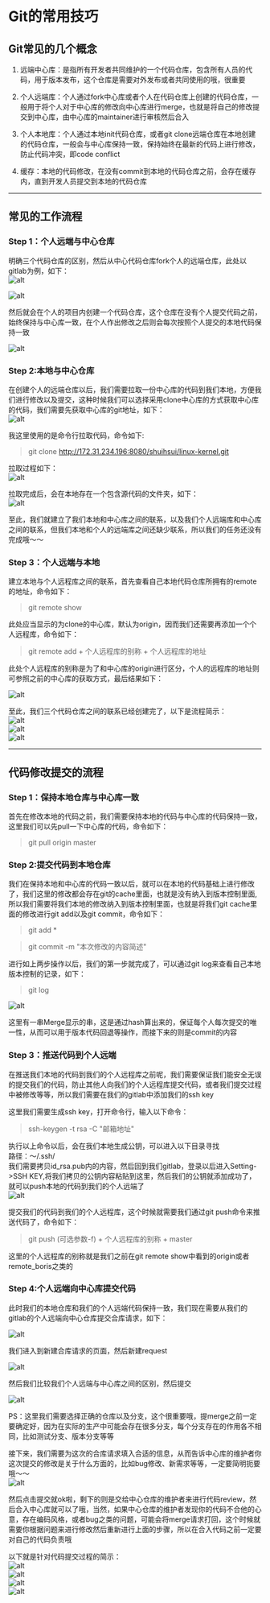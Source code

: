 # Git的常用技巧

## Git常见的几个概念

1. 远端中心库：是指所有开发者共同维护的一个代码仓库，包含所有人员的代码，用于版本发布，这个仓库是需要对外发布或者共同使用的哦，很重要

2. 个人远端库：个人通过fork中心库或者个人在代码仓库上创建的代码仓库，一般用于将个人对于中心库的修改向中心库进行merge，也就是将自己的修改提交到中心库，由中心库的maintainer进行审核然后合入

3. 个人本地库：个人通过本地init代码仓库，或者git clone远端仓库在本地创建的代码仓库，一般会与中心库保持一致，保持始终在最新的代码上进行修改，防止代码冲突，即code conflict

4. 缓存：本地的代码修改，在没有commit到本地的代码仓库之前，会存在缓存内，直到开发人员提交到本地的代码仓库  

***

## 常见的工作流程
### Step 1：个人远端与中心仓库
明确三个代码仓库的区别，然后从中心代码仓库fork个人的远端仓库，此处以gitlab为例，如下：  
![alt](./img/click_fork.png)  

![alt](./img/forking.png)  

然后就会在个人的项目内创建一个代码仓库，这个仓库在没有个人提交代码之前，始终保持与中心库一致，在个人作出修改之后则会每次按照个人提交的本地代码保持一致  

![alt ](./img/forked.png)  

### Step 2:本地与中心仓库
在创建个人的远端仓库以后，我们需要拉取一份中心库的代码到我们本地，方便我们进行修改以及提交，这种时候我们可以选择采用clone中心库的方式获取中心库的代码，我们需要先获取中心库的git地址，如下：  
![alt](./img/get_git_address.png)  

我这里使用的是命令行拉取代码，命令如下:  
> git clone http://172.31.234.196:8080/shuihsui/linux-kernel.git

拉取过程如下：  
![alt](./img/git_cloning.png)  

拉取完成后，会在本地存在一个包含源代码的文件夹，如下：  
![alt](./img/git_cloned.png)  

至此，我们就建立了我们本地和中心库之间的联系，以及我们个人远端库和中心库之间的联系，但我们本地和个人的远端库之间还缺少联系，所以我们的任务还没有完成哦～～

### Step 3：个人远端与本地
建立本地与个人远程库之间的联系，首先查看自己本地代码仓库所拥有的remote的地址，命令如下：
> git remote show

此处应当显示的为clone的中心库，默认为origin，因而我们还需要再添加一个个人远程库，命令如下：
> git remote add + 个人远程库的别称 + 个人远程库的地址

此处个人远程库的别称是为了和中心库的origin进行区分，个人的远程库的地址则可参照之前的中心库的获取方式，最后结果如下：  

![alt](./img/git_remote_show.png)  

至此，我们三个代码仓库之间的联系已经创建完了，以下是流程简示：  
![alt](./img/fork.png)  
![alt](./img/clone.png)  
![alt](./img/fetch.png)  

***

## 代码修改提交的流程

### Step 1：保持本地仓库与中心库一致
首先在修改本地的代码之前，我们需要保持本地的代码与中心库的代码保持一致，这里我们可以先pull一下中心库的代码，命令如下：
> git pull origin master

### Step 2:提交代码到本地仓库
我们在保持本地和中心库的代码一致以后，就可以在本地的代码基础上进行修改了，我们这里的修改都会存在git的cache里面，也就是没有纳入到版本控制里面,所以我们需要将我们本地的修改纳入到版本控制里面，也就是将我们git cache里面的修改进行git add以及git commit，命令如下：
> git add *

> git commit -m "本次修改的内容简述"

进行如上两步操作以后，我们的第一步就完成了，可以通过git log来查看自己本地版本控制的记录，如下：
> git log  

![alt](./img/git_log.png)  

这里有一串Merge显示的串，这是通过hash算出来的，保证每个人每次提交的唯一性，从而可以用于版本代码回退等操作，而接下来的则是commit的内容  

### Step 3：推送代码到个人远端
在推送我们本地的代码到我们的个人远程库之前呢，我们需要保证我们能安全无误的提交我们的代码，防止其他人向我们的个人远程库提交代码，或者我们提交过程中被修改等等，所以我们需要在我们的gitlab中添加我们的ssh key  

这里我们需要生成ssh key，打开命令行，输入以下命令：  
> ssh-keygen -t rsa -C "邮箱地址"  

执行以上命令以后，会在我们本地生成公钥，可以进入以下目录寻找  
路径：～/.ssh/  
我们需要拷贝id_rsa.pub内的内容，然后回到我们gitlab，登录以后进入Setting->SSH KEY,将我们拷贝的公钥内容粘贴到这里，然后我们的公钥就添加成功了，就可以push本地的代码到我们的个人远端了  
![alt](./img/add_key_to_gitlab.png)  

提交我们的代码到我们的个人远程库，这个时候就需要我们通过git push命令来推送代码了，命令如下：  
> git push (可选参数-f) + 个人远程库的别称 + master

这里的个人远程库的别称就是我们之前在git remote show中看到的origin或者remote_boris之类的

### Step 4:个人远端向中心库提交代码
此时我们的本地仓库和我们的个人远端代码保持一致，我们现在需要从我们的gitlab的个人远端向中心仓库提交合库请求，如下：  

![alt](./img/goto_merge_page.png)  

我们进入到新建合库请求的页面，然后新建request  

![alt](./img/create_merge.png)  

然后我们比较我们个人远端与中心库之间的区别，然后提交  

![alt](./img/diff_between_libs.png)  

PS：这里我们需要选择正确的仓库以及分支，这个很重要哦，提merge之前一定要确定好，因为在实际的生产中可能会存在很多分支，每个分支存在的作用各不相同，比如测试分支、版本分支等等  

接下来，我们需要为这次的合库请求填入合适的信息，从而告诉中心库的维护者你这次提交的修改是关于什么方面的，比如bug修改、新需求等等，一定要简明扼要哦～～  
![alt](./img/merge_info.png)  

然后点击提交就ok啦，剩下的则是交给中心仓库的维护者来进行代码review，然后合入中心库就可以了哦，当然，如果中心仓库的维护者发现你的代码不合他的心意，存在编码风格，或者bug之类的问题，可能会将merge请求打回，这个时候就需要你根据问题来进行修改然后重新进行上面的步骤，所以在合入代码之前一定要对自己的代码负责哦  

以下就是针对代码提交过程的简示：  
![alt](./img/git_commit.png)  
![alt](./img/git_push.png)  
![alt](./img/git_merge.png)  
![alt](./img/result.png)  